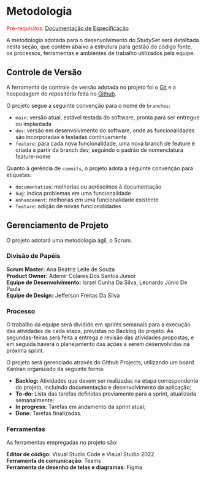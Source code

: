 
# Metodologia

<span style="color:red">Pré-requisitos: <a href="2-Especificação do Projeto.md"> Documentação de Especificação</a></span>

A metodologia adotada para o desenvolvimento do StudySet será detalhada nesta seção, que contém abaixo a estrutura para gestão do código fonte, os processos, ferramentas e ambientes de trabalho utilizados pela equipe. 

## Controle de Versão

A ferramenta de controle de versão adotada no projeto foi o
[Git](https://git-scm.com/) e a hospedagem do repositório feita no [Github](https://github.com).

O projeto segue a seguinte convenção para o nome de `branches`:

<!-- 
- `main`: versão estável já testada do software
- `unstable`: versão já testada do software, porém instável
- `testing`: versão em testes do software
- `dev`: versão de desenvolvimento do software 
!-->

- `main`: versão atual, estável testada do software, pronta para ser entregue ou implantada
- `dev`: versão em desenvolvimento do software, onde as funcionalidades são incorporadas e testadas continuamente
- `feature`: para cada nova funcionalidade, uma nova branch de feature é criada a partir da branch dev, seguindo o padrão de nomenclatura feature-nome

Quanto à gerência de `commits`, o projeto adota a seguinte convenção para
etiquetas:

- `documentation`: melhorias ou acréscimos à documentação
- `bug`: indica problemas em uma funcionalidade
- `enhancement`: melhorias em uma funcionalidade existente
- `feature`: adição de novas funcionalidades

<!--
> **Links Úteis**:
> - [Tutorial GitHub](https://guides.github.com/activities/hello-world/)
> - [Git e Github](https://www.youtube.com/playlist?list=PLHz_AreHm4dm7ZULPAmadvNhH6vk9oNZA)
>  - [Comparando fluxos de trabalho](https://www.atlassian.com/br/git/tutorials/comparing-workflows)
> - [Understanding the GitHub flow](https://guides.github.com/introduction/flow/)
> - [The gitflow workflow - in less than 5 mins](https://www.youtube.com/watch?v=1SXpE08hvGs)
!-->

## Gerenciamento de Projeto
O projeto adotará uma metodologia ágil, o Scrum.

### Divisão de Papéis

**Scrum Master:** Ana Beatriz Leite de Souza <br>
**Product Owner:** Ademir Colares Dos Santos Junior <br>
**Equipe de Desenvolvimento:** Israel Cunha Da Silva, Leonardo Júnio De Paula<br>
**Equipe de Design:** Jefferson Freitas Da Silva 

<!--
> **Links Úteis**:
> - [11 Passos Essenciais para Implantar Scrum no seu 
> Projeto](https://mindmaster.com.br/scrum-11-passos/)
> - [Scrum em 9 minutos](https://www.youtube.com/watch?v=XfvQWnRgxG0)
!-->

### Processo

O trabalho da equipe será dividido em sprints semanais para a execução das atividades de cada etapa, previstas no Backlog do projeto. Às segundas-feiras será feita a entrega e revisão das atividades propostas, e em seguida haverá o planejamento das ações a serem desenvolvidas na próxima sprint. 

O projeto será gerenciado através do Github Projects, utilizando um board Kanban organizado da seguinte forma:

- **Backlog:** Atividades que devem ser realizadas na etapa correspondente do projeto, incluindo documentação e desenvolvimento da aplicação; 
- **To-do:** Lista das tarefas definidas previamente para a sprint, atualizada semanalmente; 
- **In progress:** Tarefas em andamento da sprint atual; 
- **Done:** Tarefas finalizadas. 

<!--
> **Links Úteis**:
> - [Project management, made simple](https://github.com/features/project-management/)
> - [Sobre quadros de projeto](https://docs.github.com/pt/github/managing-your-work-on-github/about-project-boards)
> - [Como criar Backlogs no Github](https://www.youtube.com/watch?v=RXEy6CFu9Hk)
> - [Tutorial Slack](https://slack.com/intl/en-br/)
!-->

### Ferramentas

As ferramentas empregadas no projeto são:

**Editor de código:** Visual Studio Code e Visual Studio 2022 <br>
**Ferramenta de comunicação**:  Teams <br>
**Ferramenta de desenho de telas e diagramas**: Figma
<!--
> **Possíveis Ferramentas que auxiliarão no gerenciamento**: 
> - [Slack](https://slack.com/)
> - [Github](https://github.com/)
!-->
